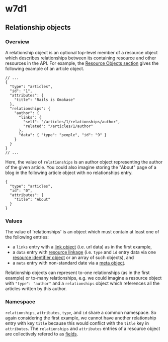 # w7d1

## Relationship objects

### Overview

A relationship object is an optional top-level member of a resource object which describes relationships between its containing resource and other resources in the API. For example, the [Resource Objects section](https://jsonapi.org/format/#document-resource-objects) gives the following example of an article object.

```
// ...
{
  "type": "articles",
  "id": "1",
  "attributes": {
    "title": "Rails is Omakase"
  },
  "relationships": {
    "author": {
      "links": {
        "self": "/articles/1/relationships/author",
        "related": "/articles/1/author"
      },
      "data": { "type": "people", "id": "9" }
    }
  }
}
// ...
```

Here, the value of `relationships` is an author object representing the author of the given article. You could also imagine storing the "About" page of a blog in the following article object with no relationships entry.

```
{
  "type": "articles",
  "id": "0",
  "attributes": {
    "title": "About"
  }
}
```

### Values

The value of 'relationships' is an object which must contain at least one of the following entries:

- a `links` entry with a [link object](https://jsonapi.org/format/#document-links) (i.e. url data) as in the first example,
- a `data` entry with [resource linkage](https://jsonapi.org/format/#document-resource-object-linkage) (i.e. `type` and `id` entry data via one [resource identifier object](https://jsonapi.org/format/#document-resource-identifier-objects) or an array of such objects), and
- a `meta` entry with non-standard date via a [meta object](https://jsonapi.org/format/#document-meta).

Relationship objects can represent to-one relationships (as in the first example) or to-many relationships, e.g. we could imagine a resource object with `"type": "author"` and a `relationships` object which references all the articles written by this author.

### Namespace

`relationships`, `attributes`, `type`, and `id` share a common namespace. So again considering the first example, we cannot have another relationship entry with key `title` because this would conflict with the `title` key in `attributes`. The `relationships` and `attributes` entries of a resource object are collectively refered to as [fields](https://jsonapi.org/format/#document-resource-object-fields).
